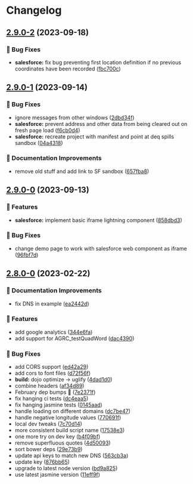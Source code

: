 # Changelog

## [2.9.0-2](https://github.com/agrc/deq-spills/compare/v2.9.0-1...v2.9.0-2) (2023-09-18)


### 🐛 Bug Fixes

* **salesforce:** fix bug preventing first location definition if no previous coordinates have been recorded ([fbc700c](https://github.com/agrc/deq-spills/commit/fbc700cec02e1d56fbdcdd622c42c7724ddd7d8b))

## [2.9.0-1](https://github.com/agrc/deq-spills/compare/v2.9.0-0...v2.9.0-1) (2023-09-14)


### 🐛 Bug Fixes

* ignore messages from other windows ([2dbd34f](https://github.com/agrc/deq-spills/commit/2dbd34f26b13af4c504bef67125f09d293706247))
* **salesforce:** prevent address and other data from being cleared out on fresh page load ([f6cb0d4](https://github.com/agrc/deq-spills/commit/f6cb0d4f225a1c00c05618e73417994045e3f5f9))
* **salesforce:** recreate project with manifest and point at deq spills sandbox ([04a4318](https://github.com/agrc/deq-spills/commit/04a43183718bc92f59b8bbb265747a5f2a28d24c))


### 📖 Documentation Improvements

* remove old stuff and add link to SF sandbox ([657fba8](https://github.com/agrc/deq-spills/commit/657fba8d004266144821fbce0c608da752be393a))

## [2.9.0-0](https://github.com/agrc/deq-spills/compare/v2.8.0-0...v2.9.0-0) (2023-09-13)


### 🚀 Features

* **salesforce:** implement basic iframe lightning component ([858dbd3](https://github.com/agrc/deq-spills/commit/858dbd30ad4de0d7e159d7e6e9b13000a0124a96))


### 🐛 Bug Fixes

* change demo page to work with salesforce web component as iframe ([96fbf7d](https://github.com/agrc/deq-spills/commit/96fbf7d0cd48c741c4f3910265ef145db265b293))

## [2.8.0-0](https://github.com/agrc/deq-spills/compare/v2.7.3...v2.8.0-0) (2023-02-22)


### 📖 Documentation Improvements

* fix DNS in example ([ea2442d](https://github.com/agrc/deq-spills/commit/ea2442dfe586c07e9c0ea4bdee8af322dd0ffbc1))


### 🚀 Features

* add google analytics ([344e6fa](https://github.com/agrc/deq-spills/commit/344e6fa718102ca483a6883d68b47154738f2c66))
* add support for AGRC_testQuadWord ([dac4390](https://github.com/agrc/deq-spills/commit/dac4390504b071cfb9c20b144d4e106ecbd3d21c))


### 🐛 Bug Fixes

* add CORS support ([ed42a29](https://github.com/agrc/deq-spills/commit/ed42a297f19e7b8df9b588e529b8de6d48473797))
* add cors to font files ([d72f56f](https://github.com/agrc/deq-spills/commit/d72f56f7947498ae06633d40b45fe1cf09ec278d))
* **build:** dojo optimize -&gt; uglify ([4dad1d0](https://github.com/agrc/deq-spills/commit/4dad1d0c39d4e9230b38266639335711f6e6b348))
* combine headers ([af34d89](https://github.com/agrc/deq-spills/commit/af34d890deeb36e5c804736fda56efb40a04b813))
* February dep bumps 🌲 ([7e2371f](https://github.com/agrc/deq-spills/commit/7e2371fc278afe01dc370aae3e0abd295cbc60f1))
* fix hanging ci tests ([dc4eaa5](https://github.com/agrc/deq-spills/commit/dc4eaa5813d57de43ee1783cf7cd618243766315))
* fix hanging jasmine tests ([0145aad](https://github.com/agrc/deq-spills/commit/0145aada41625be0339c6148c0824af470de1735))
* handle loading on different domains ([dc7be47](https://github.com/agrc/deq-spills/commit/dc7be47c8dcda2d5f0faa57a821e76c44dd36dcb))
* handle negative longitude values ([770691f](https://github.com/agrc/deq-spills/commit/770691f9c8e2a6380201f2924c4af416cc503500))
* local dev tweaks ([7c70d14](https://github.com/agrc/deq-spills/commit/7c70d14464b7d278b88d2140a0f91d0ed71702ab))
* more consistent build script name ([17538e3](https://github.com/agrc/deq-spills/commit/17538e322d446544f038a069abdecda7f6f44874))
* one more try on dev key ([b4f09bf](https://github.com/agrc/deq-spills/commit/b4f09bfdd5c203d2c50bd2bb02b9a046b054ba0e))
* remove superfluous quotes ([4d50093](https://github.com/agrc/deq-spills/commit/4d50093f13bd7c41136658300fff579948b5ec02))
* sort bower deps ([29e73b9](https://github.com/agrc/deq-spills/commit/29e73b96e55cebaa6ae62acd73ad14a1d7ae6d23))
* update api keys to match new DNS ([563cb3a](https://github.com/agrc/deq-spills/commit/563cb3a8d5f4a7b47ccf52db136976569dce1263))
* update key ([876bb65](https://github.com/agrc/deq-spills/commit/876bb65aaaf71627a5e644373df777052f1a43a2))
* upgrade to latest node version ([bd9a825](https://github.com/agrc/deq-spills/commit/bd9a825d91de3f9f4ad806da5254a789936182c7))
* use latest jasmine version ([11eff9f](https://github.com/agrc/deq-spills/commit/11eff9fab8c079991d0f85fd8c76c5ea46c02d3b))
